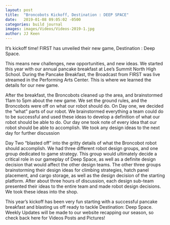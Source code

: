 ```yaml
---
layout: post
title:  "Broncobots Kickoff, Destination : DEEP SPACE"
date:   2019-01-08 09:05:02 -0500
categories: build journal
images: images/Videos/Videos-2019-1.jpg
author: JJ Keen
---
```


It’s kickoff time! FIRST has unveiled their new game, Destination : Deep Space. 

This means new challenges, new opportunities, and new ideas. We started this year with our annual pancake breakfast at Lee’s Summit North High School. During the Pancake Breakfast, the Broadcast from FIRST was live streamed in the Performing Arts Center. This is where we learned the details for our new game.

After the breakfast, the Broncobots cleaned up the area, and brainstormed 11am to 5pm about the new game. We set the ground rules, and the Broncobots were off on what our robot should do. On Day one, we decided the “what” parts of our robot. We brainstormed everything a team could do to be successful and used these ideas to develop a definition of what our robot should be able to do. Our day one took note of every idea that our robot should be able to accomplish. We took any design ideas to the next day for further discussion

Day Two “blasted off” into the gritty details of what the Broncobot robot should accomplish. We had three different robot design groups, and one group dedicated to game strategy. This group would ultimately decide a critical role in our gameplay of Deep Space, as well as a definite design decision that would affect the other design teams. The other three groups brainstorming their design ideas for climbing strategies, hatch panel placement, and cargo storage, as well as the design decision of the starting platform. After about three hours of discussion, each design sub-team presented their ideas to the entire team and made robot design decisions. We took these ideas into the shop.  

This year’s kickoff has been very fun starting with a successful pancake breakfast and blasting us off ready to tackle Destination: Deep Space. Weekly Updates will be made to our website recapping our season, so check back here for Videos Posts and Pictures!
